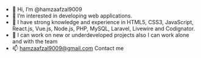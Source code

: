 - 👋 Hi, I’m @hamzaafzal9009
- 👀 I’m interested in developing web applications.
- 🌱 I have strong knowledge and experience in HTML5, CSS3, JavaScript, React.js, Vue.js, Node.js, PHP, MySQL, Laravel, Livewire and Codignator. 
- 💞️ I can work on new or underdeveloped projects also I can work alone and with the team
- 📫 hamzaafzal9009@gmail.com Contact me 

<!---
hamzaafzal9009/hamzaafzal9009 is a ✨ special ✨ repository because its `README.md` (this file) appears on your GitHub profile.
You can click the Preview link to take a look at your changes.
--->
